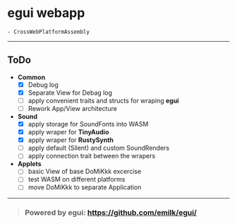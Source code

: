 # egui webapp
    - CrossWebPlatformAssembly
---

## ToDo

* __Common__
    - [x] Debug log
    - [x] Separate View for Debag log
    - [ ] apply convenient traits and structs for wraping **egui**
    - [ ] Rework App/View architecture

* __Sound__
    - [x] apply storage for SoundFonts into WASM
    - [x] apply wraper for **TinyAudio**
    - [x] apply wraper for **RustySynth**
    - [ ] apply default (Silent) and custom SoundRenders
    - [ ] apply connection trait between the wrapers

* __Applets__
    - [ ] basic View of base DoMiKkk excercise
    - [ ] test WASM on different platforms
    - [ ] move DoMiKkk to separate Application

---
> ### Powered by egui: https://github.com/emilk/egui/
